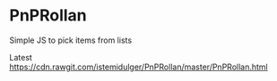 # PnPRollan
Simple JS to pick items from lists

Latest
https://cdn.rawgit.com/istemidulger/PnPRollan/master/PnPRollan.html
